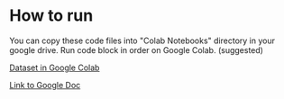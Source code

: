 #  How to run

You can copy these code files into "Colab Notebooks" directory in your google drive. Run code block in order on Google Colab. (suggested)

[Dataset in Google Colab](https://drive.google.com/drive/folders/1aRD-fyNVGpzfBeMo9BYqmaGGP_XJ29_5?usp=sharing)

[Link to Google Doc](https://docs.google.com/document/d/12EE0cERbDmVkLooWwzPVarNFGAjq50PnmaGA3KnUmB8/edit)
